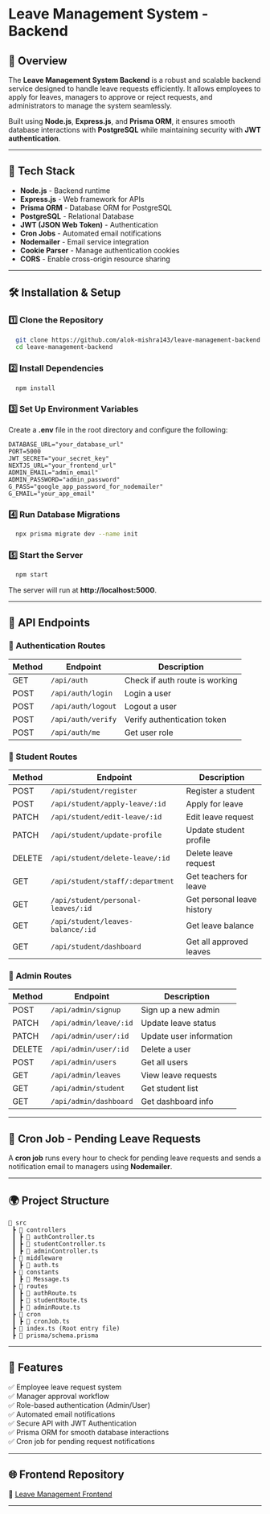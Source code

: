 # Leave Management System - Backend

## 📌 Overview
The **Leave Management System Backend** is a robust and scalable backend service designed to handle leave requests efficiently. It allows employees to apply for leaves, managers to approve or reject requests, and administrators to manage the system seamlessly.

Built using **Node.js**, **Express.js**, and **Prisma ORM**, it ensures smooth database interactions with **PostgreSQL** while maintaining security with **JWT authentication**.

---

## 🚀 Tech Stack
- **Node.js** - Backend runtime
- **Express.js** - Web framework for APIs
- **Prisma ORM** - Database ORM for PostgreSQL
- **PostgreSQL** - Relational Database
- **JWT (JSON Web Token)** - Authentication
- **Cron Jobs** - Automated email notifications
- **Nodemailer** - Email service integration
- **Cookie Parser** - Manage authentication cookies
- **CORS** - Enable cross-origin resource sharing

---

## 🛠️ Installation & Setup

### 1️⃣ Clone the Repository
```sh
  git clone https://github.com/alok-mishra143/leave-management-backend.git
  cd leave-management-backend
```

### 2️⃣ Install Dependencies
```sh
  npm install
```

### 3️⃣ Set Up Environment Variables
Create a **.env** file in the root directory and configure the following:
```env
DATABASE_URL="your_database_url"
PORT=5000
JWT_SECRET="your_secret_key"
NEXTJS_URL="your_frontend_url"
ADMIN_EMAIL="admin_email"
ADMIN_PASSWORD="admin_password"
G_PASS="google_app_password_for_nodemailer"
G_EMAIL="your_app_email"
```

### 4️⃣ Run Database Migrations
```sh
  npx prisma migrate dev --name init
```

### 5️⃣ Start the Server
```sh
  npm start
```
The server will run at **http://localhost:5000**.

---

## 📡 API Endpoints

### 🔹 Authentication Routes
| Method | Endpoint         | Description        |
|--------|----------------|--------------------|
| GET    | `/api/auth` | Check if auth route is working |
| POST   | `/api/auth/login` | Login a user |
| POST   | `/api/auth/logout` | Logout a user |
| POST   | `/api/auth/verify` | Verify authentication token |
| POST   | `/api/auth/me` | Get user role |

### 🔹 Student Routes
| Method | Endpoint         | Description |
|--------|----------------|-------------|
| POST   | `/api/student/register` | Register a student |
| POST   | `/api/student/apply-leave/:id` | Apply for leave |
| PATCH  | `/api/student/edit-leave/:id` | Edit leave request |
| PATCH  | `/api/student/update-profile` | Update student profile |
| DELETE | `/api/student/delete-leave/:id` | Delete leave request |
| GET    | `/api/student/staff/:department` | Get teachers for leave |
| GET    | `/api/student/personal-leaves/:id` | Get personal leave history |
| GET    | `/api/student/leaves-balance/:id` | Get leave balance |
| GET    | `/api/student/dashboard` | Get all approved leaves |

### 🔹 Admin Routes
| Method | Endpoint         | Description |
|--------|----------------|-------------|
| POST   | `/api/admin/signup` | Sign up a new admin |
| PATCH  | `/api/admin/leave/:id` | Update leave status |
| PATCH  | `/api/admin/user/:id` | Update user information |
| DELETE | `/api/admin/user/:id` | Delete a user |
| POST   | `/api/admin/users` | Get all users |
| GET    | `/api/admin/leaves` | View leave requests |
| GET    | `/api/admin/student` | Get student list |
| GET    | `/api/admin/dashboard` | Get dashboard info |

---

## 🔔 Cron Job - Pending Leave Requests
A **cron job** runs every hour to check for pending leave requests and sends a notification email to managers using **Nodemailer**.

---

## 🌍 Project Structure
```
📂 src
 ┣ 📂 controllers
 ┃ ┣ 📜 authController.ts
 ┃ ┣ 📜 studentController.ts
 ┃ ┣ 📜 adminController.ts
 ┣ 📂 middleware
 ┃ ┣ 📜 auth.ts
 ┣ 📂 constants
 ┃ ┣ 📜 Message.ts
 ┣ 📂 routes
 ┃ ┣ 📜 authRoute.ts
 ┃ ┣ 📜 studentRoute.ts
 ┃ ┣ 📜 adminRoute.ts
 ┣ 📂 cron
 ┃ ┣ 📜 cronJob.ts
 ┣ 📜 index.ts (Root entry file)
 ┣ 📜 prisma/schema.prisma
```

---

## 🎯 Features
✅ Employee leave request system  
✅ Manager approval workflow  
✅ Role-based authentication (Admin/User)  
✅ Automated email notifications  
✅ Secure API with JWT Authentication  
✅ Prisma ORM for smooth database interactions  
✅ Cron job for pending request notifications  

---



## 🌐 Frontend Repository
🔗 [Leave Management Frontend](https://github.com/yourusername/leave-management-frontend)

---



